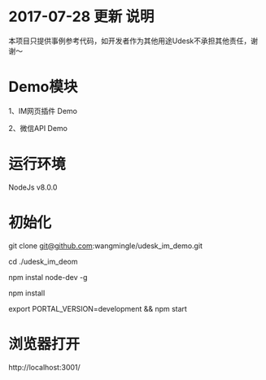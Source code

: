 2017-07-28 更新
说明
=============================
本项目只提供事例参考代码，如开发者作为其他用途Udesk不承担其他责任，谢谢～

Demo模块
=============================
1、IM网页插件 Demo

2、微信API Demo

运行环境
=============================
NodeJs v8.0.0

初始化
=============================
git clone git@github.com:wangmingle/udesk_im_demo.git

cd ./udesk_im_deom

npm instal node-dev -g

npm install

export PORTAL_VERSION=development && npm start

浏览器打开
=============================
http://localhost:3001/